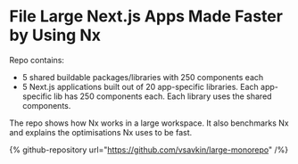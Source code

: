 # File Large Next.js Apps Made Faster by Using Nx

Repo contains:

-  5 shared buildable packages/libraries with 250 components each
-  5 Next.js applications built out of 20 app-specific libraries. Each app-specific lib has 250 components each. Each library uses the shared components.

The repo shows how Nx works in a large workspace. It also benchmarks Nx and explains the optimisations Nx uses to be fast.

{% github-repository url="https://github.com/vsavkin/large-monorepo" /%}
